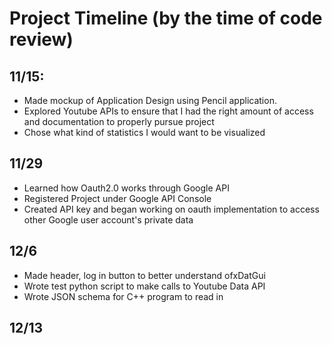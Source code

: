 # Project Timeline (by the time of code review)
## 11/15: 
  * Made mockup of Application Design using Pencil application. 
  * Explored Youtube APIs to ensure that I had the right amount of access and documentation to properly pursue project
  * Chose what kind of statistics I would want to be visualized

## 11/29
  * Learned how Oauth2.0 works through Google API
  * Registered Project under Google API Console
  * Created API key and began working on oauth implementation to access other Google user account's private data
  
## 12/6
  * Made header, log in button to better understand ofxDatGui
  * Wrote test python script to make calls to Youtube Data API
  * Wrote JSON schema for C++ program to read in

## 12/13
  
   
